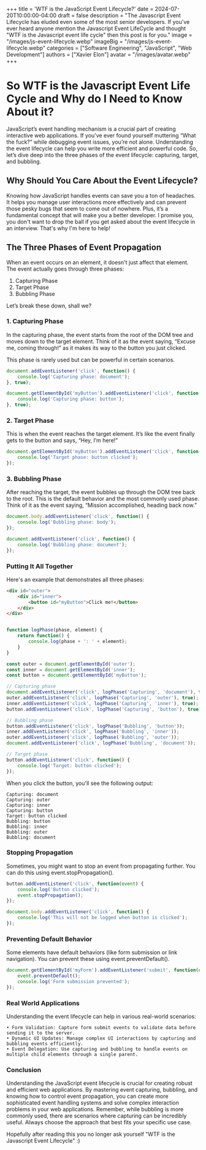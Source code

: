 +++
title = 'WTF is the JavaScript Event Lifecycle?'
date = 2024-07-20T10:00:00-04:00
draft = false
description = "The Javascript Event Lifecycle has eluded even some of the most senior developers. If you've ever heard anyone mention the Javascript Event LifeCycle and thought \"WTF is the Javascript event life cycle\" then this post is for you."
image = "/images/js-event-lifecycle.webp"
imageBig = "/images/js-event-lifecycle.webp"
categories = ["Software Engineering", "JavaScript", "Web Development"]
authors = ["Xavier Elon"]
avatar = "/images/avatar.webp"
+++

# So WTF is the Javascript Event Life Cycle and Why do I Need to Know About it?

JavaScript’s event handling mechanism is a crucial part of creating interactive web applications. If you’ve ever found yourself muttering “What the fuck?” while debugging event issues, you’re not alone. Understanding the event lifecycle can help you write more efficient and powerful code. So, let’s dive deep into the three phases of the event lifecycle: capturing, target, and bubbling.

## Why Should You Care About the Event Lifecycle?

Knowing how JavaScript handles events can save you a ton of headaches. It helps you manage user interactions more effectively and can prevent those pesky bugs that seem to come out of nowhere. Plus, it’s a fundamental concept that will make you a better developer. I promise you, you don't want to drop the ball if you get asked about the event lifecycle in an interview. That's why I'm here to help!

## The Three Phases of Event Propagation

When an event occurs on an element, it doesn't just affect that element. The event actually goes through three phases:

1. Capturing Phase
2. Target Phase
3. Bubbling Phase

Let’s break these down, shall we?

### 1. **Capturing Phase**

In the capturing phase, the event starts from the root of the DOM tree and moves down to the target element. Think of it as the event saying, “Excuse me, coming through!” as it makes its way to the button you just clicked.

 This phase is rarely used but can be powerful in certain scenarios.

```javascript
document.addEventListener('click', function() {
    console.log('Capturing phase: document');
}, true);

document.getElementById('myButton').addEventListener('click', function() {
    console.log('Capturing phase: button');
}, true);
```

### 2. **Target Phase**

This is when the event reaches the target element. It’s like the event finally gets to the button and says, “Hey, I’m here!”

```javascript
document.getElementById('myButton').addEventListener('click', function() {
    console.log('Target phase: button clicked');
});
```

### 3. **Bubbling Phase**

After reaching the target, the event bubbles up through the DOM tree back to the root. This is the default behavior and the most commonly used phase. Think of it as the event saying, “Mission accomplished, heading back now.”

```javascript
document.body.addEventListener('click', function() {
    console.log('Bubbling phase: body');
});

document.addEventListener('click', function() {
    console.log('Bubbling phase: document');
});
```

### **Putting It All Together**
Here's an example that demonstrates all three phases:

```html
<div id="outer">
    <div id="inner">
        <button id="myButton">Click me!</button>
    </div>
</div>
```

```javascript

function logPhase(phase, element) {
    return function() {
        console.log(phase + ': ' + element);
    }
}

const outer = document.getElementById('outer');
const inner = document.getElementById('inner');
const button = document.getElementById('myButton');

// Capturing phase
document.addEventListener('click', logPhase('Capturing', 'document'), true);
outer.addEventListener('click', logPhase('Capturing', 'outer'), true);
inner.addEventListener('click', logPhase('Capturing', 'inner'), true);
button.addEventListener('click', logPhase('Capturing', 'button'), true);

// Bubbling phase
button.addEventListener('click', logPhase('Bubbling', 'button'));
inner.addEventListener('click', logPhase('Bubbling', 'inner'));
outer.addEventListener('click', logPhase('Bubbling', 'outer'));
document.addEventListener('click', logPhase('Bubbling', 'document'));

// Target phase
button.addEventListener('click', function() {
    console.log('Target: button clicked');
});
```

When you click the button, you'll see the following output:

```
Capturing: document
Capturing: outer
Capturing: inner
Capturing: button
Target: button clicked
Bubbling: button
Bubbling: inner
Bubbling: outer
Bubbling: document
```

### **Stopping Propagation**

Sometimes, you might want to stop an event from propagating further. You can do this using event.stopPropagation().

```javascript
button.addEventListener('click', function(event) {
    console.log('Button clicked');
    event.stopPropagation();
});

document.body.addEventListener('click', function() {
    console.log('This will not be logged when button is clicked');
});
```

### **Preventing Default Behavior**
Some elements have default behaviors (like form submission or link navigation). You can prevent these using event.preventDefault().

```javascript
document.getElementById('myForm').addEventListener('submit', function(event) {
    event.preventDefault();
    console.log('Form submission prevented');
});
```

### **Real World Applications**

Understanding the event lifecycle can help in various real-world scenarios:

	• Form Validation: Capture form submit events to validate data before sending it to the server.
	• Dynamic UI Updates: Manage complex UI interactions by capturing and bubbling events efficiently.
	• Event Delegation: Use capturing and bubbling to handle events on multiple child elements through a single parent.

### **Conclusion**

Understanding the JavaScript event lifecycle is crucial for creating robust and efficient web applications. By mastering event capturing, bubbling, and knowing how to control event propagation, you can create more sophisticated event handling systems and solve complex interaction problems in your web applications.
Remember, while bubbling is more commonly used, there are scenarios where capturing can be incredibly useful. Always choose the approach that best fits your specific use case. 

Hopefully after reading this you no longer ask yourself "WTF is the Javascript Event Lifecycle" :)